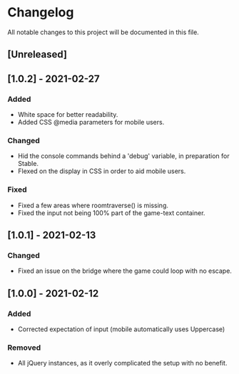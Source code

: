 # Changelog
All notable changes to this project will be documented in this file.

## [Unreleased]



## [1.0.2] - 2021-02-27
### Added
- White space for better readability.
- Added CSS @media parameters for mobile users.

### Changed
- Hid the console commands behind a 'debug' variable, in preparation for Stable.
- Flexed on the display in CSS in order to aid mobile users.

### Fixed
- Fixed a few areas where roomtraverse() is missing.
- Fixed the input not being 100% part of the game-text container.


## [1.0.1] - 2021-02-13
### Changed
- Fixed an issue on the bridge where the game could loop with no escape.


## [1.0.0] - 2021-02-12
### Added
- Corrected expectation of input (mobile automatically uses Uppercase)

### Removed
- All jQuery instances, as it overly complicated the setup with no benefit.
